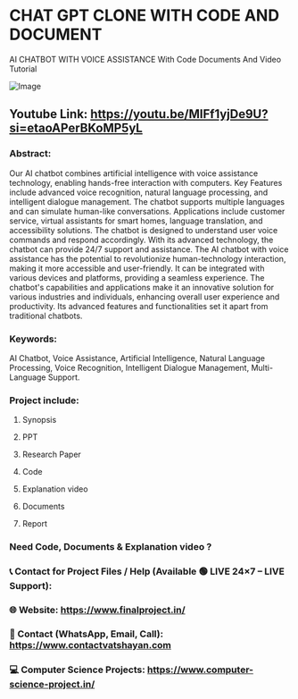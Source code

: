 # CHAT GPT CLONE WITH CODE AND DOCUMENT
AI CHATBOT WITH VOICE ASSISTANCE With Code Documents And Video Tutorial

![Image](https://github.com/user-attachments/assets/6c140f5f-cf38-4051-94b9-e43c4de44841)

## Youtube Link: https://youtu.be/MIFf1yjDe9U?si=etaoAPerBKoMP5yL

### Abstract: 
Our AI chatbot combines artificial intelligence with voice assistance technology, enabling hands-free interaction with computers. Key Features include advanced voice recognition, natural language processing, and intelligent dialogue management. The chatbot supports multiple languages and can simulate human-like conversations. Applications include customer service, virtual assistants for smart homes, language translation, and accessibility solutions. The chatbot is designed to understand user voice commands and respond accordingly. With its advanced technology, the chatbot can provide 24/7 support and assistance. The AI chatbot with voice assistance has the potential to revolutionize human-technology interaction, making it more accessible and user-friendly. It can be integrated with various devices and platforms, providing a seamless experience. The chatbot's capabilities and applications make it an innovative solution for various industries and individuals, enhancing overall user experience and productivity. Its advanced features and functionalities set it apart from traditional chatbots.

### Keywords: 
AI Chatbot, Voice Assistance, Artificial Intelligence, Natural Language Processing, Voice Recognition, Intelligent Dialogue Management, Multi-Language Support.

### Project include: 

1. Synopsis

2. PPT

3. Research Paper


4. Code

5. Explanation video

6. Documents

7. Report


### Need Code, Documents & Explanation video ? 

### 📞 Contact for Project Files / Help (Available 🟢 LIVE 24×7 – LIVE Support):

### 🌐 Website: https://www.finalproject.in/

### 📲 Contact (WhatsApp, Email, Call): https://www.contactvatshayan.com

### 💻 Computer Science Projects: https://www.computer-science-project.in/

